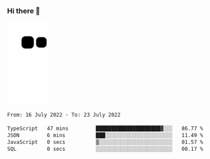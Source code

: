 ### Hi there 👋
![Alt text](https://raw.githubusercontent.com/romain22222/romain22222/output/github-contribution-grid-snake.svg)

<!--START_SECTION:waka-->

```text
From: 16 July 2022 - To: 23 July 2022

TypeScript   47 mins         █████████████████████▓░░░   86.77 %
JSON         6 mins          ███░░░░░░░░░░░░░░░░░░░░░░   11.49 %
JavaScript   0 secs          ▒░░░░░░░░░░░░░░░░░░░░░░░░   01.57 %
SQL          0 secs          ░░░░░░░░░░░░░░░░░░░░░░░░░   00.17 %
```

<!--END_SECTION:waka-->
<!--
**romain22222/romain22222** is a ✨ _special_ ✨ repository because its `README.md` (this file) appears on your GitHub profile.

Here are some ideas to get you started:

- 🔭 I’m currently working on ...
- 🌱 I’m currently learning ...
- 👯 I’m looking to collaborate on ...
- 🤔 I’m looking for help with ...
- 💬 Ask me about ...
- 📫 How to reach me: ...
- 😄 Pronouns: ...
- ⚡ Fun fact: ...
-->
